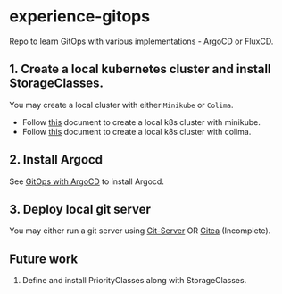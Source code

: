 # experience-gitops

Repo to learn GitOps with various implementations - ArgoCD or FluxCD.

## 1. Create a local kubernetes cluster and install StorageClasses.

You may create a local cluster with either `Minikube` or `Colima`.

* Follow [this](./docs/local-k8s-cluster-with-minikube.md) document to create a local k8s cluster with minikube.
* Follow [this](./docs/local-k8s-cluster-with-colima.md) document to create a local k8s cluster with colima.

## 2. Install Argocd

See [GitOps with ArgoCD](docs/argocd-installation.md) to install Argocd.


## 3. Deploy local git server

You may either run a git server using [Git-Server](./docs/local-git-server.md) OR [Gitea](./docs/local-git-server-with-gitea.md) (Incomplete).


## Future work

1. Define and install PriorityClasses along with StorageClasses.